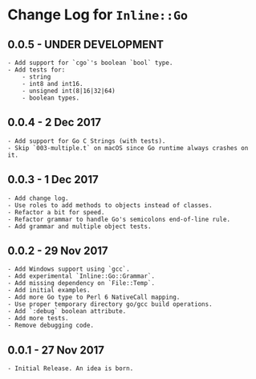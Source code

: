 # Change Log for `Inline::Go`

## 0.0.5 - **UNDER DEVELOPMENT**
    - Add support for `cgo`'s boolean `bool` type.
    - Add tests for:
        - string
        - int8 and int16.
        - unsigned int(8|16|32|64)
        - boolean types.

## 0.0.4 - 2 Dec 2017
    - Add support for Go C Strings (with tests).
    - Skip `003-multiple.t` on macOS since Go runtime always crashes on it.

## 0.0.3 - 1 Dec 2017
    - Add change log.
    - Use roles to add methods to objects instead of classes.
    - Refactor a bit for speed.
    - Refactor grammar to handle Go's semicolons end-of-line rule.
    - Add grammar and multiple object tests.

## 0.0.2 - 29 Nov 2017
    - Add Windows support using `gcc`.
    - Add experimental `Inline::Go::Grammar`.
    - Add missing dependency on `File::Temp`.
    - Add initial examples.
    - Add more Go type to Perl 6 NativeCall mapping.
    - Use proper temporary directory go/gcc build operations.
    - Add `:debug` boolean attribute.
    - Add more tests.
    - Remove debugging code.

## 0.0.1 - 27 Nov 2017
    - Initial Release. An idea is born.
